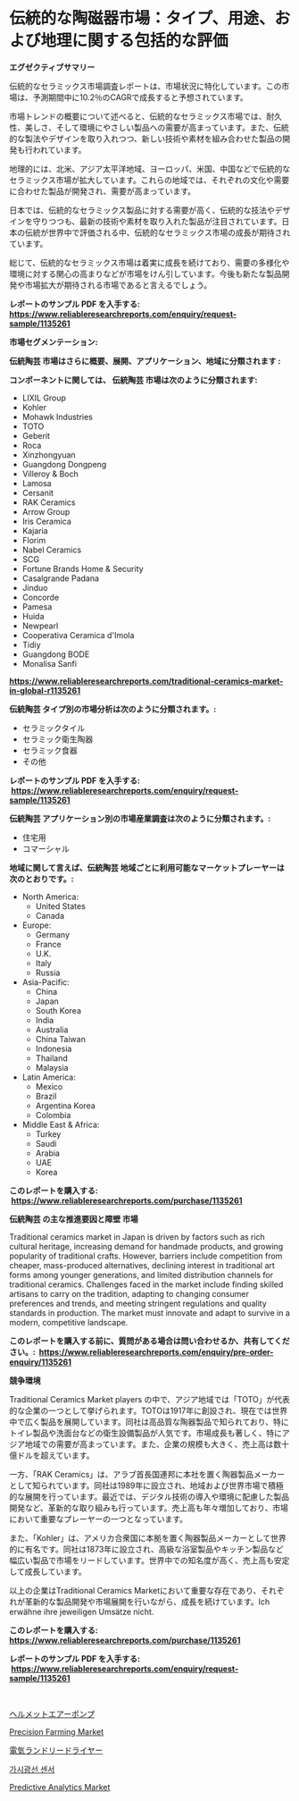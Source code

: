 <p><h1>伝統的な陶磁器市場：タイプ、用途、および地理に関する包括的な評価</h1></p><p><strong>エグゼクティブサマリー</strong></p>
<p><p>伝統的なセラミックス市場調査レポートは、市場状況に特化しています。この市場は、予測期間中に10.2％のCAGRで成長すると予想されています。</p><p>市場トレンドの概要について述べると、伝統的なセラミックス市場では、耐久性、美しさ、そして環境にやさしい製品への需要が高まっています。また、伝統的な製法やデザインを取り入れつつ、新しい技術や素材を組み合わせた製品の開発も行われています。</p><p>地理的には、北米、アジア太平洋地域、ヨーロッパ、米国、中国などで伝統的なセラミックス市場が拡大しています。これらの地域では、それぞれの文化や需要に合わせた製品が開発され、需要が高まっています。</p><p>日本では、伝統的なセラミックス製品に対する需要が高く、伝統的な技法やデザインを守りつつも、最新の技術や素材を取り入れた製品が注目されています。日本の伝統が世界中で評価される中、伝統的なセラミックス市場の成長が期待されています。</p><p>総じて、伝統的なセラミックス市場は着実に成長を続けており、需要の多様化や環境に対する関心の高まりなどが市場をけん引しています。今後も新たな製品開発や市場拡大が期待される市場であると言えるでしょう。</p></p>
<p><strong>レポートのサンプル PDF を入手する: <a href="https://www.reliableresearchreports.com/enquiry/request-sample/1135261">https://www.reliableresearchreports.com/enquiry/request-sample/1135261</a></strong></p>
<p><strong>市場セグメンテーション:</strong></p>
<p><strong> 伝統陶芸 市場はさらに概要、展開、アプリケーション、地域に分類されます :</strong></p>
<p><strong>コンポーネントに関しては、 伝統陶芸 市場は次のように分類されます: &nbsp;</strong></p>
<p><ul><li>LIXIL Group</li><li>Kohler</li><li>Mohawk Industries</li><li>TOTO</li><li>Geberit</li><li>Roca</li><li>Xinzhongyuan</li><li>Guangdong Dongpeng</li><li>Villeroy & Boch</li><li>Lamosa</li><li>Cersanit</li><li>RAK Ceramics</li><li>Arrow Group</li><li>Iris Ceramica</li><li>Kajaria</li><li>Florim</li><li>Nabel Ceramics</li><li>SCG</li><li>Fortune Brands Home & Security</li><li>Casalgrande Padana</li><li>Jinduo</li><li>Concorde</li><li>Pamesa</li><li>Huida</li><li>Newpearl</li><li>Cooperativa Ceramica d'Imola</li><li>Tidiy</li><li>Guangdong BODE</li><li>Monalisa
    Sanfi</li></ul></p>
<p><strong><a href="https://www.reliableresearchreports.com/traditional-ceramics-market-in-global-r1135261">https://www.reliableresearchreports.com/traditional-ceramics-market-in-global-r1135261</a></strong></p>
<p><strong> 伝統陶芸 タイプ別の市場分析は次のように分類されます。:</strong></p>
<p><ul><li>セラミックタイル</li><li>セラミック衛生陶器</li><li>セラミック食器</li><li>その他</li></ul></p>
<p><strong>レポートのサンプル PDF を入手する: &nbsp;<a href="https://www.reliableresearchreports.com/enquiry/request-sample/1135261">https://www.reliableresearchreports.com/enquiry/request-sample/1135261</a></strong></p>
<p><strong> 伝統陶芸 アプリケーション別の市場産業調査は次のように分類されます。:</strong></p>
<p><ul><li>住宅用</li><li>コマーシャル</li></ul></p>
<p><strong>地域に関して言えば、伝統陶芸 地域ごとに利用可能なマーケットプレーヤーは次のとおりです。:</strong></p>
<p><ul>
    <li>
        North America:
        <ul>
            <li>United States</li>
            <li>Canada</li>
        </ul>
    </li>
    <li>
        Europe:
        <ul>
            <li>Germany</li>
            <li>France</li>
            <li>U.K.</li>
            <li>Italy</li>
            <li>Russia</li>
        </ul>
    </li>
    <li>
        Asia-Pacific:
        <ul>
            <li>China</li>
            <li>Japan</li>
            <li>South Korea</li>
            <li>India</li>
            <li>Australia</li>
            <li>China Taiwan</li>
            <li>Indonesia</li>
            <li>Thailand</li>
            <li>Malaysia</li>
        </ul>
    </li>
    <li>
        Latin America:
        <ul>
            <li>Mexico</li>
            <li>Brazil</li>
            <li>Argentina Korea</li>
            <li>Colombia</li>
        </ul>
    </li>
    <li>
        Middle East & Africa:
        <ul>
            <li>Turkey</li>
            <li>Saudi</li>
            <li>Arabia</li>
            <li>UAE</li>
            <li>Korea</li>
        </ul>
    </li>
    </ul></p>
<p><strong>このレポートを購入する: &nbsp;<a href="https://www.reliableresearchreports.com/purchase/1135261">https://www.reliableresearchreports.com/purchase/1135261</a></strong></p>
<p><strong>伝統陶芸 の主な推進要因と障壁 市場</strong></p>
<p><p>Traditional ceramics market in Japan is driven by factors such as rich cultural heritage, increasing demand for handmade products, and growing popularity of traditional crafts. However, barriers include competition from cheaper, mass-produced alternatives, declining interest in traditional art forms among younger generations, and limited distribution channels for traditional ceramics. Challenges faced in the market include finding skilled artisans to carry on the tradition, adapting to changing consumer preferences and trends, and meeting stringent regulations and quality standards in production. The market must innovate and adapt to survive in a modern, competitive landscape.</p></p>
<p><strong>このレポートを購入する前に、質問がある場合は問い合わせるか、共有してください。:&nbsp; <a href="https://www.reliableresearchreports.com/enquiry/pre-order-enquiry/1135261">https://www.reliableresearchreports.com/enquiry/pre-order-enquiry/1135261</a></strong></p>
<p><strong>競争環境</strong></p>
<p><p>Traditional Ceramics Market players の中で、アジア地域では「TOTO」が代表的な企業の一つとして挙げられます。TOTOは1917年に創設され、現在では世界中で広く製品を展開しています。同社は高品質な陶器製品で知られており、特にトイレ製品や洗面台などの衛生設備製品が人気です。市場成長も著しく、特にアジア地域での需要が高まっています。また、企業の規模も大きく、売上高は数十億ドルを超えています。</p><p>一方、「RAK Ceramics」は、アラブ首長国連邦に本社を置く陶器製品メーカーとして知られています。同社は1989年に設立され、地域および世界市場で積極的な展開を行っています。最近では、デジタル技術の導入や環境に配慮した製品開発など、革新的な取り組みも行っています。売上高も年々増加しており、市場において重要なプレーヤーの一つとなっています。</p><p>また、「Kohler」は、アメリカ合衆国に本拠を置く陶器製品メーカーとして世界的に有名です。同社は1873年に設立され、高級な浴室製品やキッチン製品など幅広い製品で市場をリードしています。世界中での知名度が高く、売上高も安定して成長しています。</p><p>以上の企業はTraditional Ceramics Marketにおいて重要な存在であり、それぞれが革新的な製品開発や市場展開を行いながら、成長を続けています。Ich erwähne ihre jeweiligen Umsätze nicht.</p></p>
<p><strong>このレポートを購入する: &nbsp; <a href="https://www.reliableresearchreports.com/purchase/1135261">https://www.reliableresearchreports.com/purchase/1135261</a></strong></p>
<p><strong>レポートのサンプル PDF を入手する: &nbsp;<a href="https://www.reliableresearchreports.com/enquiry/request-sample/1135261">https://www.reliableresearchreports.com/enquiry/request-sample/1135261</a></strong><strong></strong></p>
<p>&nbsp;</p>
<p><p><a href="https://github.com/zekaoe592392/Market-Research-Report-List-1/blob/main/361051026334.md">ヘルメットエアーポンプ</a></p><p><a href="https://github.com/jodemen/Market-Research-Report-List-2/blob/main/precision-farming-market.md">Precision Farming Market</a></p><p><a href="https://github.com/cnnriuez22368/Market-Research-Report-List-1/blob/main/609552826335.md">電気ランドリードライヤー</a></p><p><a href="https://github.com/vseigx30c9a1j/Market-Research-Report-List-1/blob/main/894510437589.md">가시광선 센서</a></p><p><a href="https://github.com/Sarissaschmalingtr6fz2739/Market-Research-Report-List-2/blob/main/predictive-analytics-market.md">Predictive Analytics Market</a></p></p>